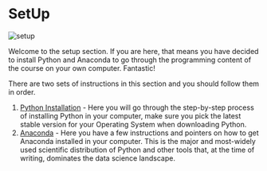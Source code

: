 # SetUp

![setup](https://i.redd.it/hqa11pfkv2v41.jpg)

Welcome to the setup section. If you are here, that means you have decided to install Python and Anaconda to go through the programming content of the course on your own computer. Fantastic!

There are two sets of instructions in this section and you should follow them in order.

1. [Python Installation](https://ramonprz01.github.io/people-analytics/setup/python/01_python_installation.html) - Here you will go through the step-by-step process of installing Python in your computer, make sure you pick the latest stable version for your Operating System when downloading Python.
1. [Anaconda](https://ramonprz01.github.io/people-analytics/setup/anaconda/02_anaconda_installation.html) - Here you have a few instructions and pointers on how to get Anaconda installed in your computer. This is the major and most-widely used scientific distribution of Python and other tools that, at the time of writing, dominates the data science landscape.


